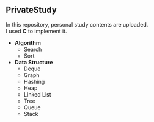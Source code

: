 ## PrivateStudy

In this repository, personal study contents are uploaded.  
I used **C** to implement it.


* **Algorithm**
  * Search
  * Sort
* **Data Structure**
  * Deque
  * Graph
  * Hashing
  * Heap
  * Linked List
  * Tree
  * Queue
  * Stack
